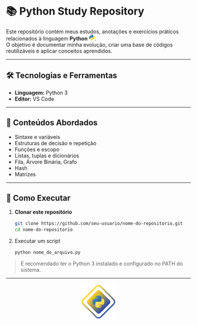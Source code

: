 # 📚 Python Study Repository

Este repositório contém meus estudos, anotações e exercícios práticos relacionados à linguagem **Python** <img src="assets/icons/python-icon.svg" width="16px">.  
O objetivo é documentar minha evolução, criar uma base de códigos reutilizáveis e aplicar conceitos aprendidos.

---

## 🛠️ Tecnologias e Ferramentas
- **Linguagem:** Python 3
- **Editor:** VS Code

---

## 📖 Conteúdos Abordados
- Sintaxe e variáveis
- Estruturas de decisão e repetição
- Funções e escopo
- Listas, tuplas e dicionários
- Fila, Árvore Binária, Grafo
- Hash
- Matrizes

---

## 🚀 Como Executar
1. **Clonar este repositório**
   ```bash
   git clone https://github.com/seu-usuario/nome-do-repositorio.git
   cd nome-do-repositorio

2. Executar um script
   ```bash
   python nome_do_arquivo.py
   ```
  > É recomendado ter o Python 3 instalado e configurado no PATH do sistema.

---

<div align="center">
   <img src="assets/icons/Python.svg" width="100px">
</div>
